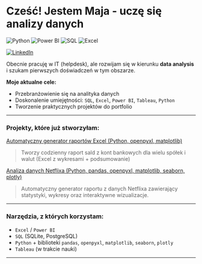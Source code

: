# Cześć! Jestem Maja - uczę się analizy danych
![Python](https://img.shields.io/badge/Python-3.10-b3cde0?style=flat&logo=python&logoColor=black)
![Power BI](https://img.shields.io/badge/Power%20BI-b3cde0?style=flat&logo=powerbi&logoColor=black)
![SQL](https://img.shields.io/badge/SQL-b3cde0?style=flat&logo=postgresql&logoColor=black)
![Excel](https://img.shields.io/badge/Excel-b3cde0?style=flat&logo=microsoft-excel&logoColor=black)

[![LinkedIn](https://img.shields.io/badge/LinkedIn-Profile-b3cde0?style=flat&logo=linkedin&logoColor=black)](https://pl.linkedin.com/in/maja-smolińska-5529bb351)


Obecnie pracuję w IT (helpdesk), ale rozwijam się w kierunku **data analysis** i szukam pierwszych doświadczeń w tym obszarze.

**Moje aktualne cele:**
- Przebranżowienie się na analityka danych
- Doskonalenie umiejętności: `SQL`, `Excel`, `Power BI`, `Tableau`, `Python`
- Tworzenie praktycznych projektów do portfolio

---

### Projekty, które już stworzyłam:

[Automatyczny generator raportów Excel (Python, openpyxl, matplotlib)](https://github.com/nuvane/RAPORTY-BANKOWE.git)  
> Tworzy codzienny raport sald z kont bankowych dla wielu spółek i walut (Excel z wykresami + podsumowanie)


[Analiza danych Netflixa (Python, pandas, openpyxl, matplotlib, seaborn, plotly)](https://github.com/nuvane/ANALIZA-FILMOW.git)
> Automatyczny generator raportu z danych Netflixa zawierający statystyki, wykresy oraz interaktywne wizualizacje.
---

### Narzędzia, z których korzystam:

- `Excel` / `Power BI`
- `SQL` (SQLite, PostgreSQL)
- `Python` + biblioteki `pandas`, `openpyxl`, `matplotlib`, `seaborn`, `plotly`
- `Tableau` (w trakcie nauki)

---
